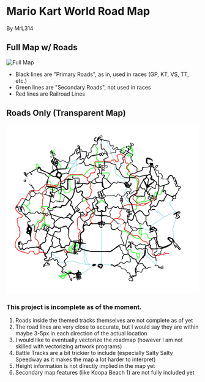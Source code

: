# Mario Kart World Road Map
By MrL314

## Full Map w/ Roads
![Full Map](https://github.com/MrL314/MKW-RoadMap/blob/main/Full_Map.png)

- Black lines are "Primary Roads", as in, used in races (GP, KT, VS, TT, etc.)
- Green lines are "Secondary Roads", not used in races
- Red lines are Railroad Lines

## Roads Only (Transparent Map)
![Road Map](https://github.com/MrL314/MKW-RoadMap/blob/main/Road_Map.png)

### This project is incomplete as of the moment.
1) Roads inside the themed tracks themselves are not complete as of yet
2) The road lines are very close to accurate, but I would say they are within maybe 3-5px in each direction of the actual location
3) I would like to eventually vectorize the roadmap (however I am not skilled with vectorizing artwork programs)
4) Battle Tracks are a bit trickier to include (especially Salty Salty Speedway as it makes the map a lot harder to interpret)
5) Height information is not directly implied in the map yet
6) Secondary map features (like Koopa Beach 1) are not fully included yet
